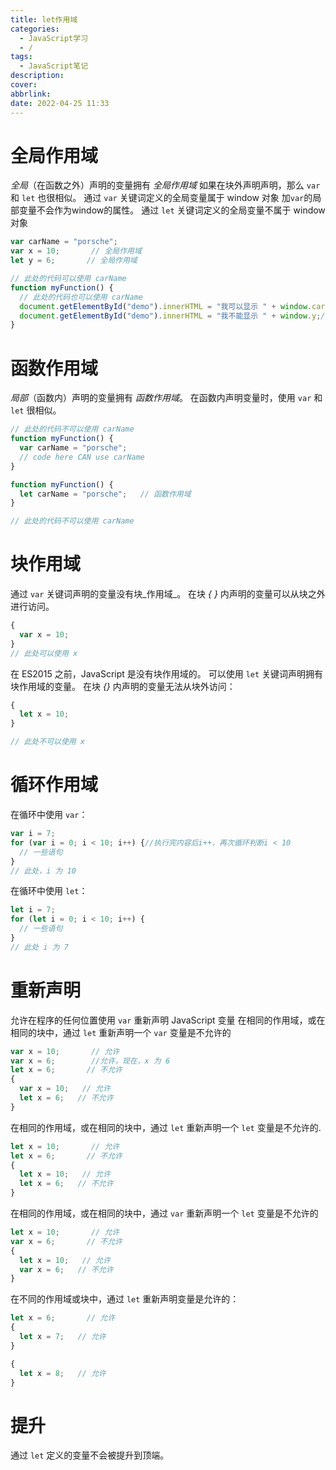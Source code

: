 ```yaml
---
title: let作用域
categories:
  - JavaScript学习
  - /
tags:
  - JavaScript笔记
description: 
cover: 
abbrlink: 
date: 2022-04-25 11:33
---
```

# 全局作用域
_全局_（在函数之外）声明的变量拥有 _全局作用域_
如果在块外声明声明，那么 `var` 和 `let` 也很相似。
通过 `var` 关键词定义的全局变量属于 window 对象
加`var`的局部变量不会作为window的属性。
通过 `let` 关键词定义的全局变量不属于 window 对象
```js
var carName = "porsche";
var x = 10;       // 全局作用域
let y = 6;       // 全局作用域

// 此处的代码可以使用 carName
function myFunction() {
  // 此处的代码也可以使用 carName
  document.getElementById("demo").innerHTML = "我可以显示 " + window.carName;
  document.getElementById("demo").innerHTML = "我不能显示 " + window.y;//undefined
}
```

# 函数作用域
_局部_（函数内）声明的变量拥有 _函数作用域_。
在函数内声明变量时，使用 `var` 和 `let` 很相似。
```js
// 此处的代码不可以使用 carName
function myFunction() {
  var carName = "porsche";
  // code here CAN use carName
}

function myFunction() {
  let carName = "porsche";   // 函数作用域
}

// 此处的代码不可以使用 carName
```


# 块作用域
通过 `var` 关键词声明的变量没有块_作用域_。
在块 _{ }_ 内声明的变量可以从块之外进行访问。
```js
{ 
  var x = 10; 
}
// 此处可以使用 x
```

在 ES2015 之前，JavaScript 是没有块作用域的。
可以使用 `let` 关键词声明拥有块作用域的变量。
在块 _{}_ 内声明的变量无法从块外访问：
```js
{ 
  let x = 10;
}

// 此处不可以使用 x
```

# 循环作用域
在循环中使用 `var`：
```js
var i = 7;
for (var i = 0; i < 10; i++) {//执行完内容后i++，再次循环判断i < 10
  // 一些语句
}
// 此处，i 为 10
```

在循环中使用 `let`：
```js
let i = 7;
for (let i = 0; i < 10; i++) {
  // 一些语句
}
// 此处 i 为 7
```


# 重新声明
允许在程序的任何位置使用 `var` 重新声明 JavaScript 变量
在相同的作用域，或在相同的块中，通过 `let` 重新声明一个 `var` 变量是不允许的
```js
var x = 10;       // 允许
var x = 6;        //允许，现在，x 为 6
let x = 6;       // 不允许
{
  var x = 10;   // 允许
  let x = 6;   // 不允许
}
```
在相同的作用域，或在相同的块中，通过 `let` 重新声明一个 `let` 变量是不允许的.
```js
let x = 10;       // 允许
let x = 6;       // 不允许
{
  let x = 10;   // 允许
  let x = 6;   // 不允许
}
```
在相同的作用域，或在相同的块中，通过 `var` 重新声明一个 `let` 变量是不允许的
```js
let x = 10;       // 允许
var x = 6;       // 不允许
{
  let x = 10;   // 允许
  var x = 6;   // 不允许
}
```
在不同的作用域或块中，通过 `let` 重新声明变量是允许的：
```js
let x = 6;       // 允许
{
  let x = 7;   // 允许
}

{
  let x = 8;   // 允许
}
```

# 提升
通过 `let` 定义的变量不会被提升到顶端。